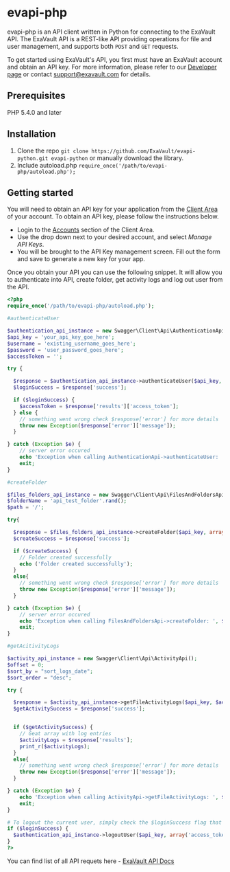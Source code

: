 evapi-php
============

evapi-php is an API client written in Python for connecting to the
ExaVault API. The ExaVault API is a REST-like API providing operations
for file and user management, and supports both ``POST`` and ``GET``
requests.

To get started using ExaVault's API, you first must have an ExaVault
account and obtain an API key. For more information, please refer to
our [Developer page](https://www.exavault.com/developer/) or contact
support@exavault.com for details.

## Prerequisites 

PHP 5.4.0 and later

## Installation

1. Clone the repo `git clone https://github.com/ExaVault/evapi-python.git evapi-python` or manually download the library.
2. Include autoload.php `require_once('/path/to/evapi-php/autoload.php');`

## Getting started 

You will need to obtain an API key for your application from the [Client Area](https://clients.exavault.com/clientarea.php?action=products) of your account.  To
obtain an API key, please follow the instructions below.

 + Login to the [Accounts](https://clients.exavault.com/clientarea.php?action=products) section of the Client Area.
 + Use the drop down next to your desired account, and select *Manage API Keys*.
 + You will be brought to the API Key management screen. Fill out the form and save to generate a new key for your app.

Once you obtain your API you can use the following snippet. It will allow you to authenticate into API, create folder, get activity logs and log out user from the API.

```php
<?php
require_once('/path/to/evapi-php/autoload.php');

#authenticateUser

$authentication_api_instance = new Swagger\Client\Api\AuthenticationApi();
$api_key = 'your_api_key_goe_here'; 
$username = 'existing_username_goes_here';
$password = 'user_password_goes_here'; 
$accessToken = '';

try {

  $response = $authentication_api_instance->authenticateUser($api_key, array('username' => $username, 'password' => $password));
  $loginSuccess = $response['success'];

  if ($loginSuccess) {
    $accessToken = $response['results']['access_token'];
  } else {
    // something went wrong check $response['error'] for more details
    throw new Exception($response['error']['message']);
  }

} catch (Exception $e) {
    // server error occured
    echo 'Exception when calling AuthenticationApi->authenticateUser: ', $e->getMessage(), PHP_EOL;
    exit;
}

#createFolder

$files_folders_api_instance = new Swagger\Client\Api\FilesAndFoldersApi();
$folderName = 'api_test_folder'.rand();
$path = '/';

try{

  $response = $files_folders_api_instance->createFolder($api_key, array('access_token' => $accessToken, 'folderName' =>  $folderName, 'path' => $path));
  $createSuccess = $response['success'];

  if ($createSuccess) {
    // Folder created successfully
    echo ('Folder created successfully');
  }
  else{
    // something went wrong check $response['error'] for more details
    throw new Exception($response['error']['message']);
  }

} catch (Exception $e) {
    // server error occured
    echo 'Exception when calling FilesAndFoldersApi->createFolder: ', $e->getMessage(), PHP_EOL;
    exit;
}

#getAcitivityLogs

$activity_api_instance = new Swagger\Client\Api\ActivityApi();
$offset = 0;
$sort_by = "sort_logs_date"; 
$sort_order = "desc"; 

try {

  $response = $activity_api_instance->getFileActivityLogs($api_key, $accessToken, $offset, $sort_by, $sort_order);
  $getActivitySuccess = $response['success'];


  if ($getActivitySuccess) {
    // Geat array with log entries
    $activityLogs = $response['results'];
    print_r($activityLogs);
  }
  else{
    // something went wrong check $response['error'] for more details
    throw new Exception($response['error']['message']);
  }

} catch (Exception $e) {
    echo 'Exception when calling ActivityApi->getFileActivityLogs: ', $e->getMessage(), PHP_EOL;
    exit;
}

# To logout the current user, simply check the $loginSuccess flag that was stored earlier and then call the `logoutUser` method
if ($loginSuccess) {
  $authentication_api_instance->logoutUser($api_key, array('access_token' => $accessToken));
}
?>
```

You can find list of all API requets here - [ExaVault API Docs](https://www.exavault.com/developer/api-docs/)

